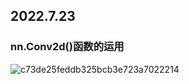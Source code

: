 ## 2022.7.23

### nn.Conv2d()函数的运用
![c73de25feddb325bcb3e723a7022214](https://user-images.githubusercontent.com/64791841/180587070-8f09b802-61be-42d8-a08b-37e25d1a33bf.jpg)
